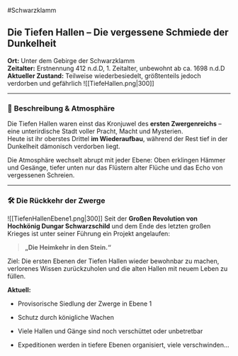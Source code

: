 #Schwarzklamm 
## **Die Tiefen Hallen – Die vergessene Schmiede der Dunkelheit**

**Ort:** Unter dem Gebirge der Schwarzklamm  
**Zeitalter:** Erstnennung 412 n.d.D, 1. Zeitalter, unbewohnt ab ca. 1698 n.d.D  
**Aktueller Zustand:** Teilweise wiederbesiedelt, größtenteils jedoch verdorben und gefährlich
![[TiefeHallen.png|300]]

---

### 🧱 **Beschreibung & Atmosphäre**

Die Tiefen Hallen waren einst das Kronjuwel des **ersten Zwergenreichs** – eine unterirdische Stadt voller Pracht, Macht und Mysterien.  
Heute ist ihr oberstes Drittel **im Wiederaufbau**, während der Rest tief in der Dunkelheit dämonisch verdorben liegt.

Die Atmosphäre wechselt abrupt mit jeder Ebene: Oben erklingen Hämmer und Gesänge, tiefer unten nur das Flüstern alter Flüche und das Echo von vergessenen Schreien.

---

### 🛠️ **Die Rückkehr der Zwerge**

![[TiefenHallenEbene1.png|300]]
Seit der **Großen Revolution von Hochkönig Dungar Schwarzschild** und dem Ende des letzten großen Krieges ist unter seiner Führung ein Projekt angelaufen:

> **„Die Heimkehr in den Stein.“**

Ziel: Die ersten Ebenen der Tiefen Hallen wieder bewohnbar zu machen, verlorenes Wissen zurückzuholen und die alten Hallen mit neuem Leben zu füllen.

**Aktuell:**

- Provisorische Siedlung der Zwerge in Ebene 1
    
- Schutz durch königliche Wachen
    
- Viele Hallen und Gänge sind noch verschüttet oder unbetretbar
    
- Expeditionen werden in tiefere Ebenen organisiert, viele verschwinden…